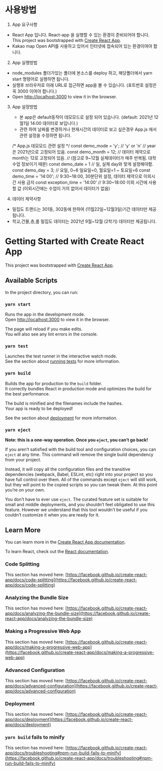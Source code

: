 # 사용방법
1. App 요구사항
  - React App 입니다. React-app 을 실행할 수 있는 환경이 준비되어야 합니다.
    This project was bootstrapped with [Create React App](https://github.com/facebook/create-react-app).
  - Kakao map Open API를 사용하고 있어서 인터넷에 접속되어 있는 환경이여야 합니다.

2. App 실행방법
  - node_modules 폴더가있는 폴더에 본소스를 deploy 하고, 해당폴더에서 yarn start 명령어로 실행하면 됩니다.
  - 실행후 브라우저로 아래 URL로 접근하면 app을 볼 수 있습니다. (포트번호 설정은 꼭 3000 이여야 합니다.)
  - Open [http://localhost:3000](http://localhost:3000) to view it in the browser.

3. App 설정방법
   - 본 app은 default동작이 데모모드로 설정 되어 있습니다. (default: 2021년 12월1일 14:00 데이터로 보입니다.)
   - 관련 하여 날짜를 변경하거나 현재시간의 데이터로 보고 싶은경우 App.js 에서 관련 설정을 수정하면 됩니다.

   /* App.js 데모모드 관련 설정 */
   const demo_mode = 'y'; // 'y' or 'n'
   // year 은 2021년으로 고정되어 있음.
   const demo_month = 12; // 데이터 제약으로 month는 12로 고정되어 있음.
   // (참고로 9~12월 실제데이터가 매주 반복됨. 대학수업 정보이기 때문)
   const demo_date = 1 // 일, 실제 day와 맞게 설정해야함.
   const demo_day = 3; // 요일, 0~6 일요일=0, 월요일=1 ~ 토요일=6
   const demo_time = '14:00'; // 9:30~18:00, 30분단위 설정, 데이터 제약으로 이외시간 사용 금지
   const exception_time = '14:00' // 9:30~18:00 이외 시간에 사용할 값 (이외시간에는 수업이 거의 없어서 데이터가 없음)

 4. 데이터 제약사항
  - 밀집도 트랜드는 301동, 302동에 한하여 (11월22일~12월3일)기간 데이터만 제공됩니다.
  - 학교,건물,층,룸 밀집도 데이터는 2021년 9월~12월 (2학기) 데이터만 제공됩니다.

# Getting Started with Create React App

This project was bootstrapped with [Create React App](https://github.com/facebook/create-react-app).

## Available Scripts

In the project directory, you can run:

### `yarn start`

Runs the app in the development mode.\
Open [http://localhost:3000](http://localhost:3000) to view it in the browser.

The page will reload if you make edits.\
You will also see any lint errors in the console.

### `yarn test`

Launches the test runner in the interactive watch mode.\
See the section about [running tests](https://facebook.github.io/create-react-app/docs/running-tests) for more information.

### `yarn build`

Builds the app for production to the `build` folder.\
It correctly bundles React in production mode and optimizes the build for the best performance.

The build is minified and the filenames include the hashes.\
Your app is ready to be deployed!

See the section about [deployment](https://facebook.github.io/create-react-app/docs/deployment) for more information.

### `yarn eject`

**Note: this is a one-way operation. Once you `eject`, you can’t go back!**

If you aren’t satisfied with the build tool and configuration choices, you can `eject` at any time. This command will remove the single build dependency from your project.

Instead, it will copy all the configuration files and the transitive dependencies (webpack, Babel, ESLint, etc) right into your project so you have full control over them. All of the commands except `eject` will still work, but they will point to the copied scripts so you can tweak them. At this point you’re on your own.

You don’t have to ever use `eject`. The curated feature set is suitable for small and middle deployments, and you shouldn’t feel obligated to use this feature. However we understand that this tool wouldn’t be useful if you couldn’t customize it when you are ready for it.

## Learn More

You can learn more in the [Create React App documentation](https://facebook.github.io/create-react-app/docs/getting-started).

To learn React, check out the [React documentation](https://reactjs.org/).

### Code Splitting

This section has moved here: [https://facebook.github.io/create-react-app/docs/code-splitting](https://facebook.github.io/create-react-app/docs/code-splitting)

### Analyzing the Bundle Size

This section has moved here: [https://facebook.github.io/create-react-app/docs/analyzing-the-bundle-size](https://facebook.github.io/create-react-app/docs/analyzing-the-bundle-size)

### Making a Progressive Web App

This section has moved here: [https://facebook.github.io/create-react-app/docs/making-a-progressive-web-app](https://facebook.github.io/create-react-app/docs/making-a-progressive-web-app)

### Advanced Configuration

This section has moved here: [https://facebook.github.io/create-react-app/docs/advanced-configuration](https://facebook.github.io/create-react-app/docs/advanced-configuration)

### Deployment

This section has moved here: [https://facebook.github.io/create-react-app/docs/deployment](https://facebook.github.io/create-react-app/docs/deployment)

### `yarn build` fails to minify

This section has moved here: [https://facebook.github.io/create-react-app/docs/troubleshooting#npm-run-build-fails-to-minify](https://facebook.github.io/create-react-app/docs/troubleshooting#npm-run-build-fails-to-minify)
